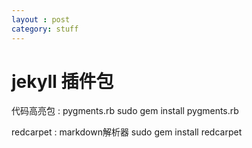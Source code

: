 ```yaml
---
layout : post
category: stuff
---
```



# jekyll 插件包

代码高亮包 : pygments.rb
sudo gem install pygments.rb

redcarpet : markdown解析器
sudo gem install redcarpet
